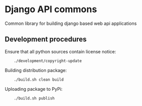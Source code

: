 Django API commons
==================

Common library for building django based web api applications


## Development procedures

Ensure that all python sources contain license notice:

```
    ./development/copyright-update
```

Building distribution package:

```
    ./build.sh clean build
```

Uploading package to PyPi:

```
    ./build.sh publish
```
